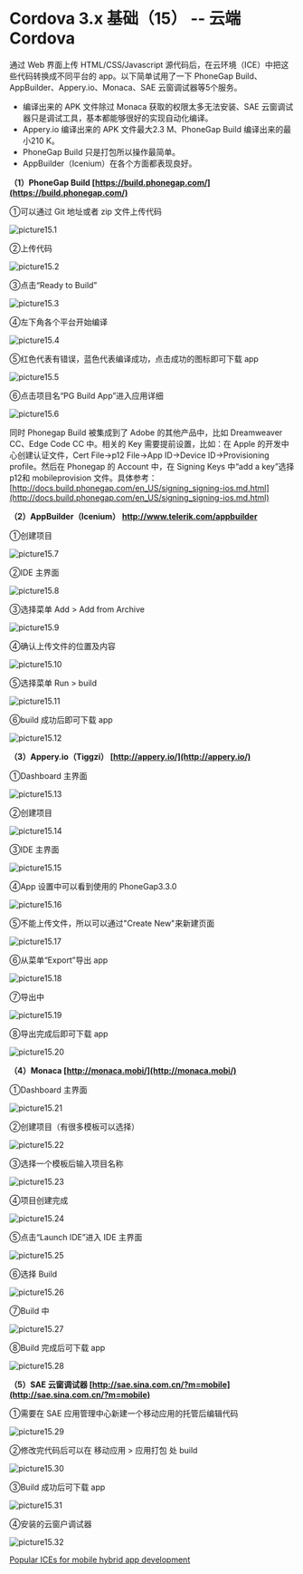 # Cordova 3.x 基础（15） -- 云端 Cordova 
通过 Web 界面上传 HTML/CSS/Javascript 源代码后，在云环境（ICE）中把这些代码转换成不同平台的 app。以下简单试用了一下 PhoneGap Build、AppBuilder、Appery.io、Monaca、SAE 云窗调试器等5个服务。 

- 编译出来的 APK 文件除过 Monaca 获取的权限太多无法安装、SAE 云窗调试器只是调试工具，基本都能够很好的实现自动化编译。
- Appery.io 编译出来的 APK 文件最大2.3 M、PhoneGap Build 编译出来的最小210 K。
- PhoneGap Build 只是打包所以操作最简单。
- AppBuilder（Icenium）在各个方面都表现良好。

**（1）PhoneGap Build [https://build.phonegap.com/](https://build.phonegap.com/)** 

①可以通过 Git 地址或者 zip 文件上传代码 

![picture15.1](images/15.1.png)

②上传代码 

![picture15.2](images/15.2.png)

③点击“Ready to Build” 

![picture15.3](images/15.3.png)

④左下角各个平台开始编译 

![picture15.4](IMAGES/15.4.PNG)

⑤红色代表有错误，蓝色代表编译成功，点击成功的图标即可下载 app 

![picture15.5](images/15.5.png)

⑥点击项目名“PG Build App”进入应用详细 

![picture15.6](images/15.6.png)

同时 Phonegap Build 被集成到了 Adobe 的其他产品中，比如 Dreamweaver CC、Edge Code CC 中。相关的 Key 需要提前设置，比如：在 Apple 的开发中心创建认证文件，Cert File->p12 File->App ID->Device ID->Provisioning profile。然后在 Phonegap 的 Account 中，在 Signing Keys 中“add a key”选择 p12和 mobileprovision 文件。具体参考：[http://docs.build.phonegap.com/en_US/signing_signing-ios.md.html](http://docs.build.phonegap.com/en_US/signing_signing-ios.md.html) 


**（2）AppBuilder（Icenium）  http://www.telerik.com/appbuilder** 

①创建项目 

![picture15.7](images/15.7.png)

②IDE 主界面 

![picture15.8](images/15.8.png)

③选择菜单 Add > Add from Archive 

![picture15.9](images/15.9.png)

④确认上传文件的位置及内容 

![picture15.10](images/15.10.png)

⑤选择菜单 Run > build 

![picture15.11](images/15.11.png)

⑥build 成功后即可下载 app 

![picture15.12](images/15.12.png)

**（3）Appery.io（Tiggzi）  [http://appery.io/](http://appery.io/)** 

①Dashboard 主界面

![picture15.13](images/15.13.png)

②创建项目 

![picture15.14](images/15.14.png)

③IDE 主界面 

![picture15.15](images/15.15.png)

④App 设置中可以看到使用的 PhoneGap3.3.0 

![picture15.16](images/15.16.png)

⑤不能上传文件，所以可以通过"Create New"来新建页面

![picture15.17](images/15.17.png)

⑥从菜单“Export”导出 app 

![picture15.18](images/15.18.png)

⑦导出中 

![picture15.19](images/15.19.png)

⑧导出完成后即可下载 app 

![picture15.20](images/15.20.png)

**（4）Monaca [http://monaca.mobi/](http://monaca.mobi/)** 

①Dashboard 主界面 

![picture15.21](images/15.21.png)

②创建项目（有很多模板可以选择）

![picture15.22](images/15.22.png)

③选择一个模板后输入项目名称 

![picture15.23](images/15.23.png)

④项目创建完成 

![picture15.24](images/15.24.png)

⑤点击“Launch IDE”进入 IDE 主界面

![picture15.25](images/15.25.png)

⑥选择 Build  

![picture15.26](images/15.26.png)

⑦Build 中

![picture15.27](images/15.27.png)

⑧Build 完成后可下载 app 

![picture15.28](images/15.28.png)

**（5）SAE 云窗调试器 [http://sae.sina.com.cn/?m=mobile](http://sae.sina.com.cn/?m=mobile)** 

①需要在 SAE 应用管理中心新建一个移动应用的托管后编辑代码 

![picture15.29](images/15.29.png)

②修改完代码后可以在 移动应用 > 应用打包 处 build 

![picture15.30](images/15.30.png)

③Build 成功后可下载 app 

![picture15.31](images/15.31.png)

④安装的云窗户调试器 

![picture15.32](images/15.32.png)

[Popular ICEs for mobile hybrid app development](http://www.developereconomics.com/popular-ices-mobile-hybrid-app-development/) 





























